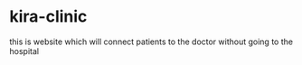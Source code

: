 # kira-clinic
this is website which will connect patients to the doctor without going to the hospital 
